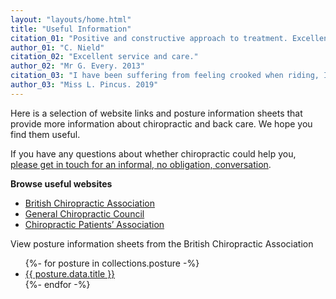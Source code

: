 ```yaml
---
layout: "layouts/home.html"
title: "Useful Information"
citation_01: "Positive and constructive approach to treatment. Excellent and relaxed facilities. Treatment always beneficial, making steady progress with a longstanding problem. Several other associated problems treated successfully."
author_01: "C. Nield"
citation_02: "Excellent service and care."
author_02: "Mr G. Every. 2013"
citation_03: "I have been suffering from feeling crooked when riding, I could feel an improvement right from the first treatment."
author_03: "Miss L. Pincus. 2019"
---
```


Here is a selection of website links and posture information sheets that provide more information about chiropractic and back care. We hope you find them useful.

If you have any questions about whether chiropractic could help you, [please get in touch for an informal, no obligation, conversation](/contact/ "Contact Ledbury Chiropractic Clinic Ltd").

**Browse useful websites**

-   <a href="https://chiropractic-uk.co.uk/" target="blank" title="British Chiropractic Association" rel="noopener">British Chiropractic Association</a>
-   <a href="https://www.gcc-uk.org/" target="blank" title="General Chiropractic Council" rel="noopener">General Chiropractic Council</a>
-   <a href="http://www.chiropatients.org.uk/" target="blank" title="Chiropractic Patients’ Association" rel="noopener">Chiropractic Patients’ Association</a>

View posture information sheets from the British Chiropractic Association

<ul>
  {%- for posture in collections.posture -%}
  <li>
    <a
      href="/downloads/{{ posture.data.link }}"
      target="blank"
      title="{{ posture.data.title }}"
      rel="noopener"
      >{{ posture.data.title }}</a
    >
  </li>
  {%- endfor -%}
</ul>
